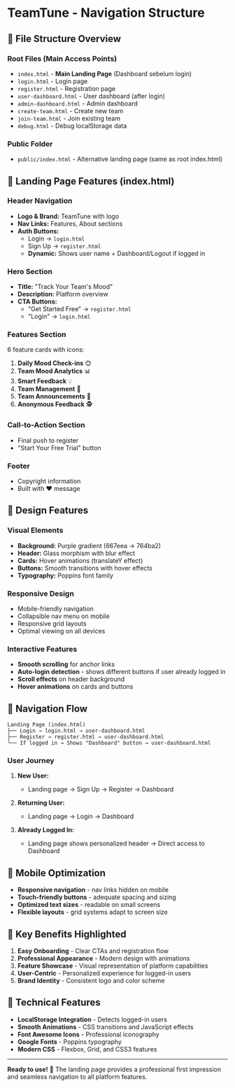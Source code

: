 # TeamTune - Navigation Structure

## 📁 File Structure Overview

### **Root Files (Main Access Points)**
- `index.html` - **Main Landing Page** (Dashboard sebelum login)
- `login.html` - Login page
- `register.html` - Registration page
- `user-dashboard.html` - User dashboard (after login)
- `admin-dashboard.html` - Admin dashboard
- `create-team.html` - Create new team
- `join-team.html` - Join existing team
- `debug.html` - Debug localStorage data

### **Public Folder**
- `public/index.html` - Alternative landing page (same as root index.html)

## 🚀 **Landing Page Features (index.html)**

### **Header Navigation**
- **Logo & Brand:** TeamTune with logo
- **Nav Links:** Features, About sections
- **Auth Buttons:** 
  - Login → `login.html`
  - Sign Up → `register.html`
  - **Dynamic:** Shows user name + Dashboard/Logout if logged in

### **Hero Section**
- **Title:** "Track Your Team's Mood"
- **Description:** Platform overview
- **CTA Buttons:**
  - "Get Started Free" → `register.html`
  - "Login" → `login.html`

### **Features Section**
6 feature cards with icons:
1. **Daily Mood Check-ins** 😊
2. **Team Mood Analytics** 📊
3. **Smart Feedback** 💡
4. **Team Management** 👥
5. **Team Announcements** 📢
6. **Anonymous Feedback** 🕵️

### **Call-to-Action Section**
- Final push to register
- "Start Your Free Trial" button

### **Footer**
- Copyright information
- Built with ❤️ message

## 🎨 **Design Features**

### **Visual Elements**
- **Background:** Purple gradient (667eea → 764ba2)
- **Header:** Glass morphism with blur effect
- **Cards:** Hover animations (translateY effect)
- **Buttons:** Smooth transitions with hover effects
- **Typography:** Poppins font family

### **Responsive Design**
- Mobile-friendly navigation
- Collapsible nav menu on mobile
- Responsive grid layouts
- Optimal viewing on all devices

### **Interactive Features**
- **Smooth scrolling** for anchor links
- **Auto-login detection** - shows different buttons if user already logged in
- **Scroll effects** on header background
- **Hover animations** on cards and buttons

## 🔄 **Navigation Flow**

```
Landing Page (index.html)
├── Login → login.html → user-dashboard.html
├── Register → register.html → user-dashboard.html
└── If logged in → Shows "Dashboard" button → user-dashboard.html
```

### **User Journey**
1. **New User:**
   - Landing page → Sign Up → Register → Dashboard
   
2. **Returning User:**
   - Landing page → Login → Dashboard
   
3. **Already Logged In:**
   - Landing page shows personalized header → Direct access to Dashboard

## 📱 **Mobile Optimization**

- **Responsive navigation** - nav links hidden on mobile
- **Touch-friendly buttons** - adequate spacing and sizing
- **Optimized text sizes** - readable on small screens
- **Flexible layouts** - grid systems adapt to screen size

## 🎯 **Key Benefits Highlighted**

1. **Easy Onboarding** - Clear CTAs and registration flow
2. **Professional Appearance** - Modern design with animations
3. **Feature Showcase** - Visual representation of platform capabilities
4. **User-Centric** - Personalized experience for logged-in users
5. **Brand Identity** - Consistent logo and color scheme

## 🔧 **Technical Features**

- **LocalStorage Integration** - Detects logged-in users
- **Smooth Animations** - CSS transitions and JavaScript effects
- **Font Awesome Icons** - Professional iconography
- **Google Fonts** - Poppins typography
- **Modern CSS** - Flexbox, Grid, and CSS3 features

---

**Ready to use!** 🚀 The landing page provides a professional first impression and seamless navigation to all platform features.
